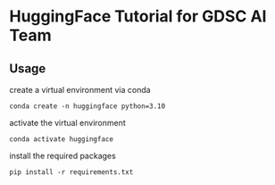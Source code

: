 # HuggingFace Tutorial for GDSC AI Team

## Usage

create a virtual environment via conda

```shell
conda create -n huggingface python=3.10
```

activate the virtual environment

```shell
conda activate huggingface
```

install the required packages

```shell
pip install -r requirements.txt
```
